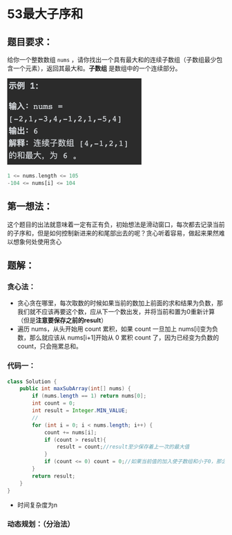 # 53最大子序和

## 题目要求：

给你一个整数数组 `nums` ，请你找出一个具有最大和的连续子数组（子数组最少包含一个元素），返回其最大和。**子数组** 是数组中的一个连续部分。

<img src="../../Pic/image-20240106083602533.png" alt="image-20240106083602533" style="zoom:50%;" />

```rust
1 <= nums.length <= 105
-104 <= nums[i] <= 104
```

## 第一想法：

这个题目的出法就意味着一定有正有负，初始想法是滑动窗口，每次都去记录当前的子序和，但是如何控制新进来的和尾部出去的呢？贪心听着容易，做起来果然难以想象何处使用贪心

## 题解：

### 贪心法：

- 贪心贪在哪里，每次取数的时候如果当前的数加上前面的求和结果为负数，那我们就不应该再要这个数，应从下一个数出发，并将当前和置为0重新计算（但是**注意要保存之前的result**）
- 遍历 nums，从头开始用 count 累积，如果 count 一旦加上 nums[i]变为负数，那么就应该从 nums[i+1]开始从 0 累积 count 了，因为已经变为负数的 count，只会拖累总和。

### 代码一：

```java
class Solution {
    public int maxSubArray(int[] nums) {
        if (nums.length == 1) return nums[0];
        int count = 0;
        int result = Integer.MIN_VALUE;
        //
        for (int i = 0; i < nums.length; i++) {
            count += nums[i];
            if (count > result){
                result = count;//result至少保存着上一次的最大值
            }
            if (count <= 0) count = 0;//如果当前值的加入使子数组和小于0，那么就应该从下一个位置开始找元素。
        }
        return result;
    }
}
```

- 时间复杂度为n

### 动态规划：（分治法）

